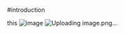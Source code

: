 #introduction

this
![image](https://github.com/pradyot29/introduction/assets/99489660/e1be46af-a4b7-4a89-9ad4-c1e01fa642b1)
![Uploading image.png…]()

